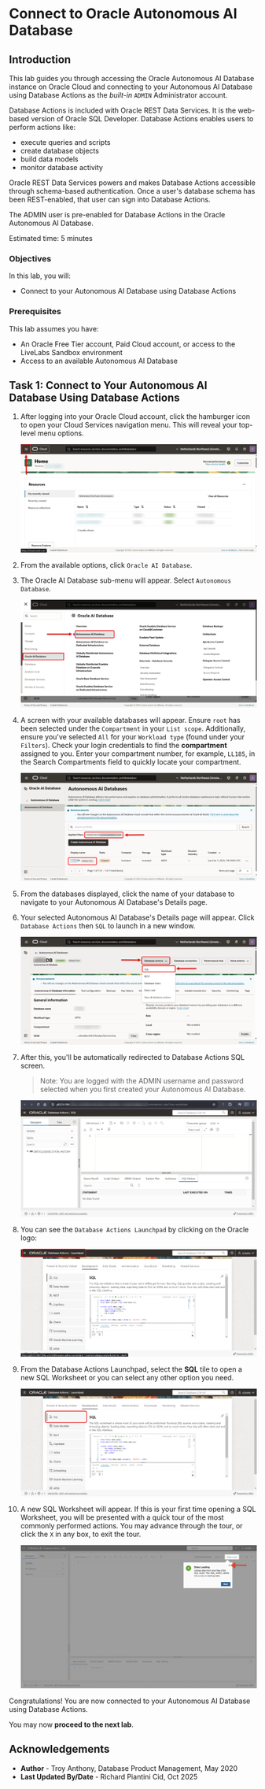 # Connect to Oracle Autonomous AI Database

## Introduction

This lab guides you through accessing the Oracle Autonomous AI Database instance on Oracle Cloud and connecting to your Autonomous AI Database using Database Actions as the *built-in* `ADMIN` Administrator account.

Database Actions is included with Oracle REST Data Services. It is the web-based version of Oracle SQL Developer. Database Actions enables users to perform actions like:

- execute queries and scripts
- create database objects
- build data models
- monitor database activity

Oracle REST Data Services powers and makes Database Actions accessible through schema-based authentication. Once a user's database schema has been REST-enabled, that user can sign into Database Actions.

The ADMIN user is pre-enabled for Database Actions in the Oracle Autonomous AI Database.

Estimated time: 5 minutes

### Objectives
In this lab, you will:
- Connect to your Autonomous AI Database using Database Actions

### Prerequisites
This lab assumes you have:
- An Oracle Free Tier account, Paid Cloud account, or access to the LiveLabs Sandbox environment
- Access to an available Autonomous AI Database

## Task 1: Connect to Your Autonomous AI Database Using Database Actions

1. After logging into your Oracle Cloud account, click the hamburger icon to open your Cloud Services navigation menu. This will reveal your top-level menu options.

    ![Click the hamburger icon to expand the navigation menu.](../../images/console/home-dashboard.png " ")

2. From the available options, click `Oracle AI Database`.

3. The Oracle AI Database sub-menu will appear. Select `Autonomous Database`.

    ![Locate Oracle AI Database from the available options.](../../images/console/database-adb.png " ")

4. A screen with your available databases will appear. Ensure `root` has been selected under the `Compartment` in your `List scope`. Additionally, ensure you've selected `All` for your `Workload type` (found under your `Filters`). <if type="livelabs">Check your login credentials to find the **compartment** assigned to you. Enter your compartment number, for example, `LL185`, in the Search Compartments field to quickly locate your compartment.</if>

    ![Viewing your available databases.](../../images/console/adb-database.png " ")

5. From the databases displayed, click the name of your database to navigate to your Autonomous AI Database's Details page.

6. Your selected Autonomous AI Database's Details page will appear. Click `Database Actions` then `SQL` to launch in a new window.

    ![Clicking the Database Actions Button from your details page.](../../images/console/clicking-database-actions-button-from-selected-database.png " ")

7. After this, you'll be automatically redirected to Database Actions SQL screen.

   > Note: You are logged with the ADMIN username and password selected when you first created your Autonomous AI Database.

   ![Database Actions SQL screen](./images/database-actions-sql-complete-view.png " ")

8. You can see the `Database Actions Launchpad` by clicking on the Oracle logo:

    ![Database Actions Launchpad](./images/database-actions-launchpad-complete-view.png " ")

9. From the Database Actions Launchpad, select the **SQL** tile to open a new SQL Worksheet or you can select any other option you need. 

    ![SQL tile](./images/selecting-sql-worksheet-from-database-actions-launchpad.png " ")

10. A new SQL Worksheet will appear. If this is your first time opening a SQL Worksheet, you will be presented with a quick tour of the most commonly performed actions. You may advance through the tour, or click the `X` in any box, to exit the tour.

    ![Close information box](./images/tour-button-upon-sql-worksheet-first-load-screen.png " ")

Congratulations! You are now connected to your Autonomous AI Database using Database Actions.

You may now **proceed to the next lab**.

## Acknowledgements

- **Author** - Troy Anthony, Database Product Management, May 2020
- **Last Updated By/Date** - Richard Piantini Cid, Oct 2025
